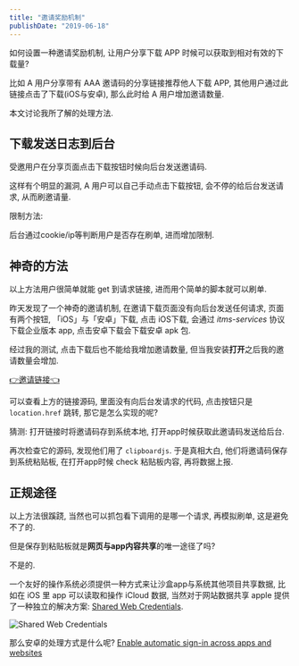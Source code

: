 ```yaml
---
title: "邀请奖励机制"
publishDate: "2019-06-18"
---
```


如何设置一种邀请奖励机制, 让用户分享下载 APP 时候可以获取到相对有效的下载量?

比如 A 用户分享带有 AAA 邀请码的分享链接推荐他人下载 APP, 其他用户通过此链接点击了下载(iOS与安卓), 那么此时给 A 用户增加邀请数量.

本文讨论我所了解的处理方法.

## 下载发送日志到后台

受邀用户在分享页面点击下载按钮时候向后台发送邀请码.

这样有个明显的漏洞, A 用户可以自己手动点击下载按钮, 会不停的给后台发送请求, 从而刷邀请量.

限制方法:

后台通过cookie/ip等判断用户是否存在刷单, 进而增加限制.

## 神奇的方法

以上方法用户很简单就能 get 到请求链接, 进而用个简单的脚本就可以刷单.

昨天发现了一个神奇的邀请机制, 在邀请下载页面没有向后台发送任何请求, 页面有两个按钮, 「iOS」与「安卓」下载, 点击 iOS下载, 会通过 *itms-services* 协议下载企业版本 app, 点击安卓下载会下载安卓 apk 包.

经过我的测试, 点击下载后也不能给我增加邀请数量, 但当我安装**打开**之后我的邀请数量会增加.

[👉邀请链接👈](http://app.dyporn.me/download?invite_code=NFBZH&channel=official&from=qrcode)

可以查看上方的链接源码, 里面没有向后台发请求的代码, 点击按钮只是 `location.href` 跳转, 那它是怎么实现的呢?

猜测: 打开链接时将邀请码存到系统本地, 打开app时候获取此邀请码发送给后台.

再次检查它的源码, 发现他们用了 `clipboardjs`. 于是真相大白, 他们将邀请码保存到系统粘贴板, 在打开app时候 check 粘贴板内容, 再将数据上报.

## 正规途径

以上方法很蹊跷, 当然也可以抓包看下调用的是哪一个请求, 再模拟刷单, 这是避免不了的.

但是保存到粘贴板就是**网页与app内容共享**的唯一途径了吗?

不是的.

一个友好的操作系统必须提供一种方式来让沙盒app与系统其他项目共享数据, 比如在 iOS 里 app 可以读取和操作 iCloud 数据, 当然对于网站数据共享 apple 提供了一种独立的解决方案: [Shared Web Credentials](https://developer.apple.com/documentation/security/shared_web_credentials).

![Shared Web Credentials](https://docs-assets.developer.apple.com/published/0ddea9db46/1722250e-9b29-4e7c-bbed-4fb0410d0aae.png)

那么安卓的处理方式是什么呢? [Enable automatic sign-in across apps and websites](https://developers.google.com/identity/smartlock-passwords/android/associate-apps-and-sites)

